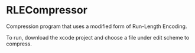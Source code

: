 # RLECompressor

Compression program that uses a modified form of Run-Length Encoding.

To run, download the xcode project and choose a file under edit scheme to compress.
